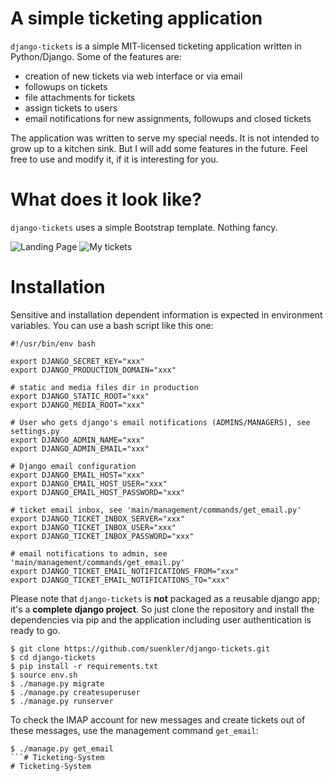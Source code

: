 A simple ticketing application
==============================

`django-tickets` is a simple MIT-licensed ticketing application written in Python/Django. Some of the features are:

- creation of new tickets via web interface or via email
- followups on tickets
- file attachments for tickets
- assign tickets to users
- email notifications for new assignments, followups and closed tickets

The application was written to serve my special needs.  It is not intended to grow up to a kitchen sink.  But I will add some features in the future.  Feel free to use and modify it, if it is interesting for you.

What does it look like?
=======================

`django-tickets` uses a simple Bootstrap template. Nothing fancy.

![Landing Page](screenshots/screenshot_landing_page.png?raw=true "Landing Page")
![My tickets](screenshots/screenshot_my_tickets.png?raw=true "My tickets")

Installation
============

Sensitive and installation dependent information is expected in environment variables. You can use a bash script like this one:

```
#!/usr/bin/env bash

export DJANGO_SECRET_KEY="xxx"
export DJANGO_PRODUCTION_DOMAIN="xxx"

# static and media files dir in production
export DJANGO_STATIC_ROOT="xxx"
export DJANGO_MEDIA_ROOT="xxx"

# User who gets django's email notifications (ADMINS/MANAGERS), see settings.py
export DJANGO_ADMIN_NAME="xxx"
export DJANGO_ADMIN_EMAIL="xxx"

# Django email configuration
export DJANGO_EMAIL_HOST="xxx"
export DJANGO_EMAIL_HOST_USER="xxx"
export DJANGO_EMAIL_HOST_PASSWORD="xxx"

# ticket email inbox, see 'main/management/commands/get_email.py'
export DJANGO_TICKET_INBOX_SERVER="xxx"
export DJANGO_TICKET_INBOX_USER="xxx"
export DJANGO_TICKET_INBOX_PASSWORD="xxx"

# email notifications to admin, see 'main/management/commands/get_email.py'
export DJANGO_TICKET_EMAIL_NOTIFICATIONS_FROM="xxx"
export DJANGO_TICKET_EMAIL_NOTIFICATIONS_TO="xxx"
```

Please note that `django-tickets` is **not** packaged as a reusable django app; it's a **complete django project**. So just clone the repository and install the dependencies via pip and the application including user authentication is ready to go. 

```
$ git clone https://github.com/suenkler/django-tickets.git
$ cd django-tickets
$ pip install -r requirements.txt
$ source env.sh
$ ./manage.py migrate
$ ./manage.py createsuperuser
$ ./manage.py runserver
```

To check the IMAP account for new messages and create tickets out of these messages, use the management command `get_email`:

```
$ ./manage.py get_email
```# Ticketing-System
# Ticketing-System

